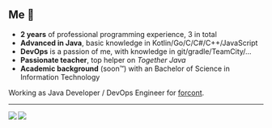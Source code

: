 ## Me 🤖 ##

 - **2 years** of professional programming experience, 3 in total
 - **Advanced in Java**, basic knowledge in Kotlin/Go/C/C#/C++/JavaScript
 - **DevOps** is a passion of me, with knowledge in git/gradle/TeamCity/...
 - **Passionate teacher**, top helper on *Together Java*
 - **Academic background** (soon™) with an Bachelor of Science in Information Technology

Working as Java Developer / DevOps Engineer for [forcont](https://www.forcont.de/).
<hr>
<img align="left" src="https://github-readme-stats.vercel.app/api?username=krankkkk&count_private=true&show_icons=true&theme=github_dark&hide_border=true&include_all_commits=true&custom_title=GitHub%20Stats" />
<img align="left" src="https://github-readme-stats.vercel.app/api/top-langs/?username=krankkkk&theme=github_dark&layout=compact&card_width=445&langs_count=10&hide=HTML&hide_border=true"/>

<!--
**krankkkk/krankkkk** is a ✨ _special_ ✨ repository because its `README.md` (this file) appears on your GitHub profile.

Here are some ideas to get you started:

- 🔭 I’m currently working on ...
- 🌱 I’m currently learning ...
- 👯 I’m looking to collaborate on ...
- 🤔 I’m looking for help with ...
- 💬 Ask me about ...
- 📫 How to reach me: ...
- 😄 Pronouns: ...
- ⚡ Fun fact: ...
-->
